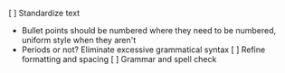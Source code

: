 [ ] Standardize text
  - Bullet points should be numbered where they need to be numbered, uniform style when they aren't
  - Periods or not? Eliminate excessive grammatical syntax
[ ] Refine formatting and spacing
[ ] Grammar and spell check

